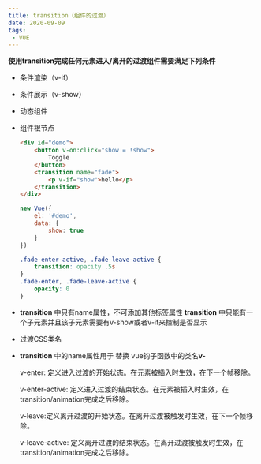 ```yaml
---
title: transition（组件的过渡）
date: 2020-09-09
tags:
 - VUE
---
```



 **使用transition完成任何元素进入/离开的过渡组件需要满足下列条件**

  - 条件渲染（v-if）

  - 条件展示（v-show）

  - 动态组件

  - 组件根节点
  
    ```html
    <div id="demo">
        <button v-on:click="show = !show">
        	Toggle
        </button>
        <transition name="fade">
        	<p v-if="show">hello</p>
        </transition>
    </div>
    ```
  
    ```js
    new Vue({
        el: '#demo',
        data: {
        	show: true
        }
    })
    ```
  
    ```css
    .fade-enter-active, .fade-leave-active {
    	transition: opacity .5s
    }
    .fade-enter, .fade-leave-active {
    	opacity: 0
    }
    ```
  
  - **transition** 中只有name属性，不可添加其他标签属性 **transition** 中只能有一个子元素并且该子元素需要有v-show或者v-if来控制是否显示
  
  - 过渡CSS类名
  
  - **transition** 中的name属性用于 替换 vue钩子函数中的类名**v-**
  
    v-enter: 定义进入过渡的开始状态。在元素被插入时生效，在下一个帧移除。
  
    v-enter-active: 定义进入过渡的结束状态。在元素被插入时生效，在transition/animation完成之后移除。
  
    v-leave:定义离开过渡的开始状态。在离开过渡被触发时生效，在下一个帧移除。
  
    v-leave-active: 定义离开过渡的结束状态。在离开过渡被触发时生效，在transition/animation完成之后移除。